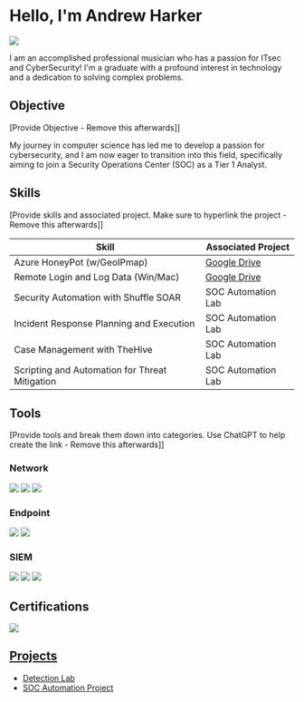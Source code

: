 # Hello, I'm Andrew Harker
<a href="https://www.linkedin.com/in/andrew-harker-802a4b1a3/"><img src="https://img.shields.io/badge/-LinkedIn-0072b1?&style=for-the-badge&logo=linkedin&logoColor=white" /></a>

I am an accomplished professional musician who has a passion for ITsec and CyberSecurity! I'm a graduate with a profound interest in technology and a dedication to solving complex problems.

## Objective
[Provide Objective - Remove this afterwards]]

My journey in computer science has led me to develop a passion for cybersecurity, and I am now eager to transition into this field, specifically aiming to join a Security Operations Center (SOC) as a Tier 1 Analyst.

## Skills
[Provide skills and associated project. Make sure to hyperlink the project - Remove this afterwards]]

| Skill                                         | Associated Project         |
|-----------------------------------------------|----------------------------|
| Azure HoneyPot (w/GeoIPmap)                   | <a href="https://drive.google.com/drive/folders/1V6TL7yFRnlICelw9GnAnjD3eqZ7j5Jrz?dmr=1&ec=wgc-drive-hero-goto">Google Drive</a>|
| Remote Login and Log Data (Win/Mac)           | <a href="https://drive.google.com/drive/folders/1m7DiRcLlncUcX2munlUgfe_QZJbMieGm?dmr=1&ec=wgc-drive-hero-goto">Google Drive</a>|
| Security Automation with Shuffle SOAR         | SOC Automation Lab|
| Incident Response Planning and Execution      | SOC Automation Lab|
| Case Management with TheHive                  | SOC Automation Lab|
| Scripting and Automation for Threat Mitigation | SOC Automation Lab|

## Tools
[Provide tools and break them down into categories. Use ChatGPT to help create the link - Remove this afterwards]]

### Network
<div>
    <img src="https://img.shields.io/badge/-Wireshark-1679A7?&style=for-the-badge&logo=Wireshark&logoColor=white" />
    <img src="https://img.shields.io/badge/-Suricata-EF3B2D?&style=for-the-badge&logo=Suricata&logoColor=white" />
    <img src="https://img.shields.io/badge/-Zeek-777BB4?&style=for-the-badge&logo=Zeek&logoColor=white" />
</div>

### Endpoint
<div>
    <img src="https://img.shields.io/badge/-Microsoft_Defender_for_Endpoint-00A4EF?&style=for-the-badge&logo=Microsoft&logoColor=white" />
    <img src="https://img.shields.io/badge/-Velociraptor-4B275F?&style=for-the-badge&logo=Velociraptor&logoColor=white" />
</div>

### SIEM
<div>
    <img src="https://img.shields.io/badge/-Microsoft_Sentinel-0078D4?&style=for-the-badge&logo=Microsoft&logoColor=white" />
    <img src="https://img.shields.io/badge/-Splunk-000000?&style=for-the-badge&logo=Splunk&logoColor=white" />
    <img src="https://img.shields.io/badge/-Elastic-005571?&style=for-the-badge&logo=Elastic&logoColor=white" />
</div>

## Certifications
<div>

<a href="https://www.credly.com/users/andrew-harker.380ac63e"><img src="https://img.shields.io/badge/Google%20Cybersecurity%20Cert%20V2-4285F4?style=for-the-badge&logo=google&logoColor=white" />


</div>

## Projects
- Detection Lab
- SOC Automation Project
